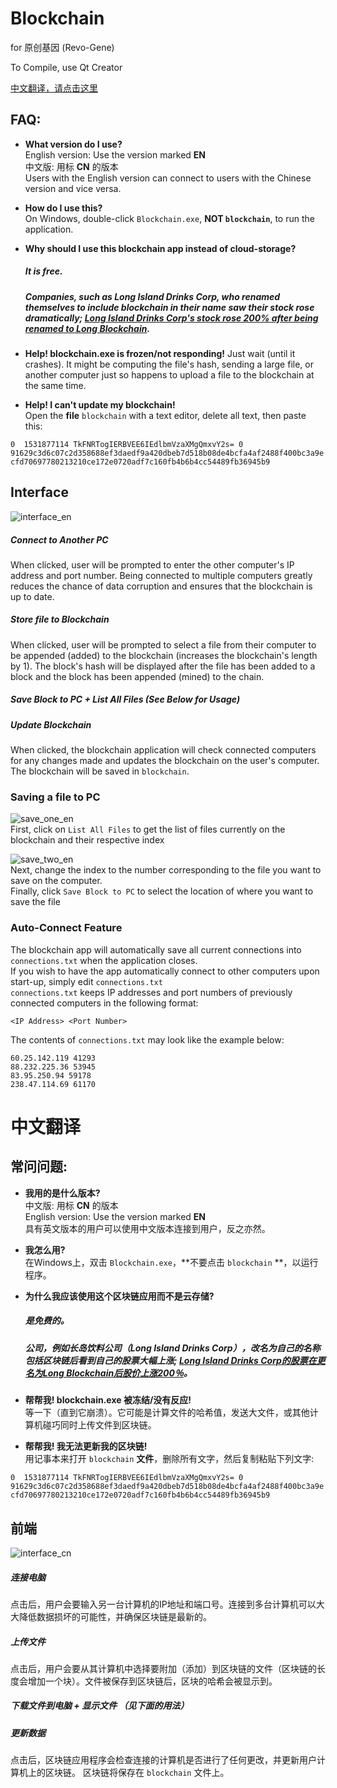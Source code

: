 # Blockchain
for 原创基因 (Revo-Gene)  

To Compile, use Qt Creator  

[中文翻译，请点击这里](#中文翻译)

## FAQ:  
- **What version do I use?**  
English version: Use the version marked **EN**  
中文版: 用标 **CN** 的版本  
Users with the English version can connect to users with the Chinese version and vice versa.  

- **How do I use this?**  
On Windows, double-click `Blockchain.exe`, **NOT `blockchain`**, to run the application.  

- **Why should I use this blockchain app instead of cloud-storage?**  

   ##### It is free.  
   ##### Companies, such as Long Island Drinks Corp, who renamed themselves to include blockchain in their name saw their stock rose dramatically; [Long Island Drinks Corp's stock rose 200% after being renamed to Long Blockchain](https://cointelegraph.com/news/blockshow-announces-blockshow-americas-2018-conference-in-las-vegas-august-20-21 "Link to News Article").  

- **Help! blockchain.exe is frozen/not responding!**
Just wait (until it crashes). It might be computing the file's hash, sending a large file, or another computer just so happens to upload a file to the blockchain at the same time.  

- **Help! I can't update my blockchain!**  
Open the **file** `blockchain` with a text editor, delete all text, then paste this:  

`
0  1531877114 TkFNRTogIERBVEE6IEdlbmVzaXMgQmxvY2s= 0 91629c3d6c07c2d358688ef3daedf9a420dbeb7d518b08de4bcfa4af2488f400bc3a9ecfd70697780213210ce172e0720adf7c160fb4b6b4cc54489fb36945b9
`  

## Interface  
   ![interface_en](/images/main_en.jpg "Main Interface")  
##### Connect to Another PC  

When clicked, user will be prompted to enter the other computer's IP address and port number. Being connected to multiple computers greatly reduces the chance of data corruption and ensures that the blockchain is up to date.  

##### Store file to Blockchain  

When clicked, user will be prompted to select a file from their computer to be appended (added) to the blockchain (increases the blockchain's length by 1). The block's hash will be displayed after the file has been added to a block and the block has been appended (mined) to the chain.  

##### Save Block to PC + List All Files (See Below for Usage)  

##### Update Blockchain  

When clicked, the blockchain application will check connected computers for any changes made and updates the blockchain on the user's computer. The blockchain will be saved in `blockchain`.  

### Saving a file to PC  
   ![save_one_en](/images/save_en.jpg "Listing All Files")  
   First, click on `List All Files` to get the list of files currently on the blockchain and their respective index  

   ![save_two_en](/images/file_en.jpg "Example Save")  
   Next, change the index to the number corresponding to the file you want to save on the computer.  
   Finally, click `Save Block to PC` to select the location of where you want to save the file  

### Auto-Connect Feature  
   The blockchain app will automatically save all current connections into `connections.txt` when the application closes.  
   If you wish to have the app automatically connect to other computers upon start-up, simply edit `connections.txt`  
   `connections.txt` keeps IP addresses and port numbers of previously connected computers in the following format:  

   ```
   <IP Address> <Port Number>
   ```
   The contents of `connections.txt` may look like the example below:  

   ```
   60.25.142.119 41293
   88.232.225.36 53945
   83.95.250.94 59178
   238.47.114.69 61170
   ```  


<a name="中文翻译"> </a>  
# 中文翻译  
## 常问问题:  
- **我用的是什么版本?**  
中文版: 用标 **CN** 的版本  
English version: Use the version marked **EN**  
具有英文版本的用户可以使用中文版本连接到用户，反之亦然。  

- **我怎么用?**  
在Windows上，双击 `Blockchain.exe`，**不要点击 `blockchain` **，以运行程序。  

- **为什么我应该使用这个区块链应用而不是云存储?**  
   ##### 是免费的。   
   ##### 公司，例如长岛饮料公司（Long Island Drinks Corp），改名为自己的名称包括区块链后看到自己的股票大幅上涨; [Long Island Drinks Corp的股票在更名为Long Blockchain后股价上涨200％](https://cointelegraph.com/news/blockshow-announces-blockshow-americas-2018-conference-in-las-vegas-august-20-21 "新闻文章")。  

- **帮帮我! blockchain.exe 被冻结/没有反应!**  
等一下（直到它崩溃）。它可能是计算文件的哈希值，发送大文件，或其他计算机碰巧同时上传文件到区块链。  

- **帮帮我! 我无法更新我的区块链!**  
用记事本来打开 `blockchain` **文件**，删除所有文字，然后复制粘贴下列文字:  

`
0  1531877114 TkFNRTogIERBVEE6IEdlbmVzaXMgQmxvY2s= 0 91629c3d6c07c2d358688ef3daedf9a420dbeb7d518b08de4bcfa4af2488f400bc3a9ecfd70697780213210ce172e0720adf7c160fb4b6b4cc54489fb36945b9
`  

## 前端  
![interface_cn](/images/main_cn.jpg "前端")  
##### 连接电脑  

点击后，用户会要输入另一台计算机的IP地址和端口号。连接到多台计算机可以大大降低数据损坏的可能性，并确保区块链是最新的。

##### 上传文件  

点击后，用户会要从其计算机中选择要附加（添加）到区块链的文件（区块链的长度会增加一个块）。文件被保存到区块链后，区块的哈希会被显示到。

##### 下载文件到电脑 + 显示文件 （见下面的用法）  

##### 更新数据  
点击后，区块链应用程序会检查连接的计算机是否进行了任何更改，并更新用户计算机上的区块链。 区块链将保存在 `blockchain` 文件上。
